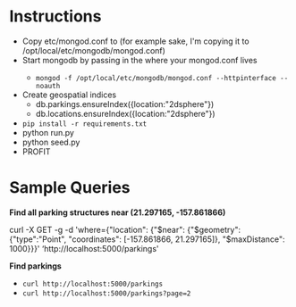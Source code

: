 Instructions
============

  - Copy etc/mongod.conf to <some magical path> (for example sake, I'm copying it to /opt/local/etc/mongodb/mongod.conf)
  - Start mongodb by passing in the <magical path> where your mongod.conf lives
    - `mongod -f /opt/local/etc/mongodb/mongod.conf --httpinterface --noauth`
  - Create geospatial indices
    - db.parkings.ensureIndex({location:"2dsphere"})
    - db.locations.ensureIndex({location:"2dsphere"})
  - `pip install -r requirements.txt`
  - python run.py
  - python seed.py
  - PROFIT

Sample Queries
==============

**Find all parking structures near (21.297165, -157.861866)**

curl -X GET -g -d 'where={"location": {"$near": {"$geometry": {"type":"Point", "coordinates": [-157.861866, 21.297165]}, "$maxDistance": 1000}}}' ‘http://localhost:5000/parkings'

**Find parkings**

  * `curl http://localhost:5000/parkings`
  * `curl http://localhost:5000/parkings?page=2`

